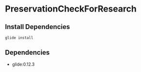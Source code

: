 # PreservationCheckForResearch

## Install Dependencies

```
glide install
```

## Dependencies

- glide:0.12.3
